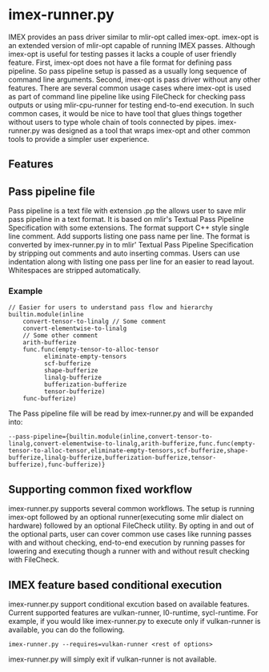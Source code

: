 # imex-runner.py

IMEX provides an pass driver similar to mlir-opt called imex-opt. imex-opt is an extended version of mlir-opt capable of running IMEX passes. Although imex-opt is useful for testing passes it lacks a couple of user friendly feature. First, imex-opt does not have a file format for defining pass pipeline. So pass pipeline setup is passed as a usually long sequence of command line arguments. Second, imex-opt is pass driver without any other features. There are several common usage cases where imex-opt is used as part of command line pipeline like using FileCheck for checking pass outputs or using mlir-cpu-runner for testing end-to-end execution. In such common cases, it would be nice to have tool that glues things together without users to type whole chain of tools connected by pipes.
imex-runner.py was designed as a tool that wraps imex-opt and other common tools to provide a simpler user experience.

## Features
## Pass pipeline file
Pass pipeline is a text file with extension .pp the allows user to save mlir pass pipeline in a text format. It is based on mlir's Textual Pass Pipeline Specification with some extensions.
The format support C++ style single line comment. Add supports listing one pass name per line. The format is converted by imex-runner.py in to mlir' Textual Pass Pipeline Specification by stripping out comments and auto inserting commas. Users can use indentation along with listing one pass per line for an easier to read layout. Whitespaces are stripped automatically.
### Example

```
// Easier for users to understand pass flow and hierarchy
builtin.module(inline
    convert-tensor-to-linalg // Some comment
    convert-elementwise-to-linalg
    // Some other comment
    arith-bufferize
    func.func(empty-tensor-to-alloc-tensor
          eliminate-empty-tensors
          scf-bufferize
          shape-bufferize
          linalg-bufferize
          bufferization-bufferize
          tensor-bufferize)
    func-bufferize)
```

The Pass pipeline file will be read by imex-runner.py and will be expanded into:

```
--pass-pipeline={builtin.module(inline,convert-tensor-to-linalg,convert-elementwise-to-linalg,arith-bufferize,func.func(empty-tensor-to-alloc-tensor,eliminate-empty-tensors,scf-bufferize,shape-bufferize,linalg-bufferize,bufferization-bufferize,tensor-bufferize),func-bufferize)}

```
## Supporting common fixed workflow
imex-runner.py supports several common workflows. The setup is running imex-opt followed by an optional runner(executing some mlir dialect on hardware) followed by an optional FileCheck utility. By opting in and out of the optional parts, user can cover common use cases like running passes with and without checking, end-to-end execution by running passes for lowering and executing though a runner with and without result checking with FileCheck.
## IMEX feature based conditional execution
imex-runner.py support conditional excution based on available features. Current supported features are vulkan-runner, l0-runtime, sycl-runtime.
For example, if you would like imex-runner.py to execute only if vulkan-runner is available, you can do the following.
```
imex-runner.py --requires=vulkan-runner <rest of options>
```
imex-runner.py will simply exit if vulkan-runner is not available.
